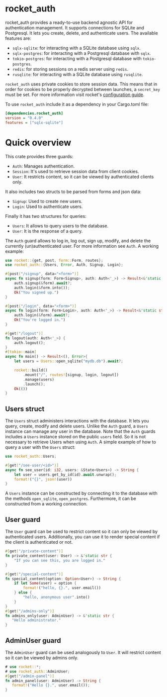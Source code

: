 # rocket_auth
rocket_auth provides a ready-to-use  backend agnostic API for authentication management.
It supports connections for SQLite and Postgresql. It lets you create, delete, and authenticate users.
The available features are:
* `sqlx-sqlite`: for interacting with a SQLite database using `sqlx`.
* `sqlx-postgres`: for interacting with a Postgresql database with `sqlx`.
* `tokio-postgres`: for interacting with a Postgresql database with `tokio-postgres`.
* `redis`: for storing sessions on a redis server using `redis`.
* `rusqlite`: for interacting with a SQLite database using `rusqlite`.

`rocket_auth` uses private cookies to store session data.
This means that in order for cookies to be properly decrypted between launches, a `secret_key` must be set.
For more information visit rocket's [configuration guide](https://rocket.rs/v0.5-rc/guide/configuration/#configuration).





To use `rocket_auth` include it as a dependency in your Cargo.toml file:
```ini
[dependencies.rocket_auth]
version = "0.4.0"
features = ["sqlx-sqlite"]
```
# Quick overview
This crate provides three guards:
* `Auth`: Manages authentication.
* `Session`: It's used to retrieve session data from client cookies.
* `User`: It restricts content, so it can be viewed by authenticated clients only.


It also includes two structs to be parsed from forms and json data:
* `Signup`: Used to create new users.
* `Login`: Used to authenticate users.


Finally it has two structures for queries:
* `Users`: It allows to query users to the database.
* `User`: It is the response of a query.


The `Auth` guard allows to log in, log out, sign up, modify, and delete the currently (un)authenticated user.
For more information see `Auth`.
 A working example:
```rust
use rocket::{get, post, form::Form, routes};
use rocket_auth::{Users, Error, Auth, Signup, Login};

#[post("/signup", data="<form>")]
async fn signup(form: Form<Signup>, auth: Auth<'_>) -> Result<&'static str, Error> {
    auth.signup(&form).await?;
    auth.login(&form.into());
    Ok("You signed up.")
}

#[post("/login", data="<form>")]
async fn login(form: Form<Login>, auth: Auth<'_>) -> Result<&'static str, Error>{
    auth.login(&form).await?;
    Ok("You're logged in.")
}

#[get("/logout")]
fn logout(auth: Auth<'_>) {
    auth.logout();
}
#[tokio::main]
async fn main() -> Result<(), Error>{
    let users = Users::open_sqlite("mydb.db").await?;

    rocket::build()
        .mount("/", routes![signup, login, logout])
        .manage(users)
        .launch();
    Ok(())
}
```

## Users struct
The `Users` struct administers interactions with the database.
It lets you query, create, modify and delete users.
Unlike the `Auth` guard, a `Users` instance can manage any user in the database.
Note that the `Auth` guards includes a `Users` instance stored on the public `users` field.
So it is not necessary to retrieve Users when using `Auth`.
A simple example of how to query a user with the `Users` struct:

```rust
use rocket_auth::Users;

#[get("/see-user/<id>")]
async fn see_user(id: i32, users: &State<Users>) -> String {
    let user = users.get_by_id(id).await.unwrap();
    format!("{}", json!(user))
}
```

A `Users` instance can be constructed by connecting it to the database with the methods `open_sqlite`,
`open_postgres`. Furthermore, it can be constructed from a working connection.


## User guard
The `User` guard can be used to restrict content so it can only be viewed by authenticated users.
Additionally, you can use it to render special content if the client is authenticated or not.
```rust
#[get("/private-content")]
fn private_content(user: User) -> &'static str {
    "If you can see this, you are logged in."
}

#[get("/special-content")]
fn special_content(option: Option<User>) -> String {
    if let Some(user) = option {
        format!("hello, {}.", user.email())
    } else {
        "hello, anonymous user".into()
    }
}
#[get("/admins-only")]
fn admins_only(user: AdminUser) -> &'static str {
   "Hello administrator."
}
```

## AdminUser guard
The `AdminUser` guard can be used analogously to `User`.
It will restrict content so it can be viewed by admins only.
```rust
# use rocket::*;
# use rocket_auth::AdminUser;
#[get("/admin-panel")]
fn admin_panel(user: AdminUser) -> String {
   format!("Hello {}.", user.email());
}
```

